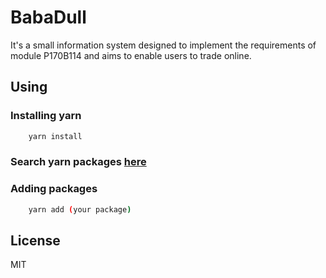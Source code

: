 # BabaDull
It's a small information system designed to implement the requirements of module P170B114 and aims to enable users to trade online.

## Using

### Installing yarn
```bash
    yarn install
```
### Search yarn packages [here](https://yarnpkg.com/)

### Adding packages
```bash
    yarn add (your package)
```
## License
MIT